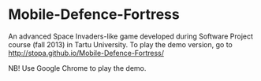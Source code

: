 Mobile-Defence-Fortress
=======================

An advanced Space Invaders-like game developed during Software Project course (fall 2013) in Tartu University.
To play the demo version, go to http://stopa.github.io/Mobile-Defence-Fortress/

NB! Use Google Chrome to play the demo.
